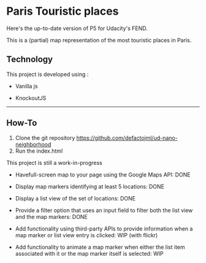 Paris Touristic places
===================


Here's the up-to-date version of P5 for Udacity's FEND.

This is a (partial) map representation of the most touristic places in Paris.



Technology
-------------
This project is developed using :

 - Vanilla js
 
 - KnockoutJS

----------


How-To
-------------------

 1. Clone the git repository https://github.com/defactojml/ud-nano-neighborhood
 2. Run the index.html




This project is still a work-in-progress

- Havefull-screen map to your page using the Google Maps API: DONE

- Display map markers identifying at least 5 locations: DONE

- Display a list view of the set of locations: DONE

- Provide a filter option that uses an input field to filter both the list view and the map markers: DONE

- Add functionality using third-party APIs to provide information when a map marker or list view entry is clicked: WIP (with flickr)

- Add functionality to animate a map marker when either the list item associated with it or the map marker itself is selected: WIP